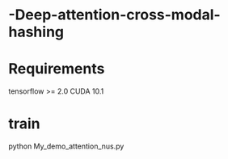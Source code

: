 # -Deep-attention-cross-modal-hashing

# Requirements
tensorflow >= 2.0
CUDA 10.1

# train
 python My_demo_attention_nus.py
